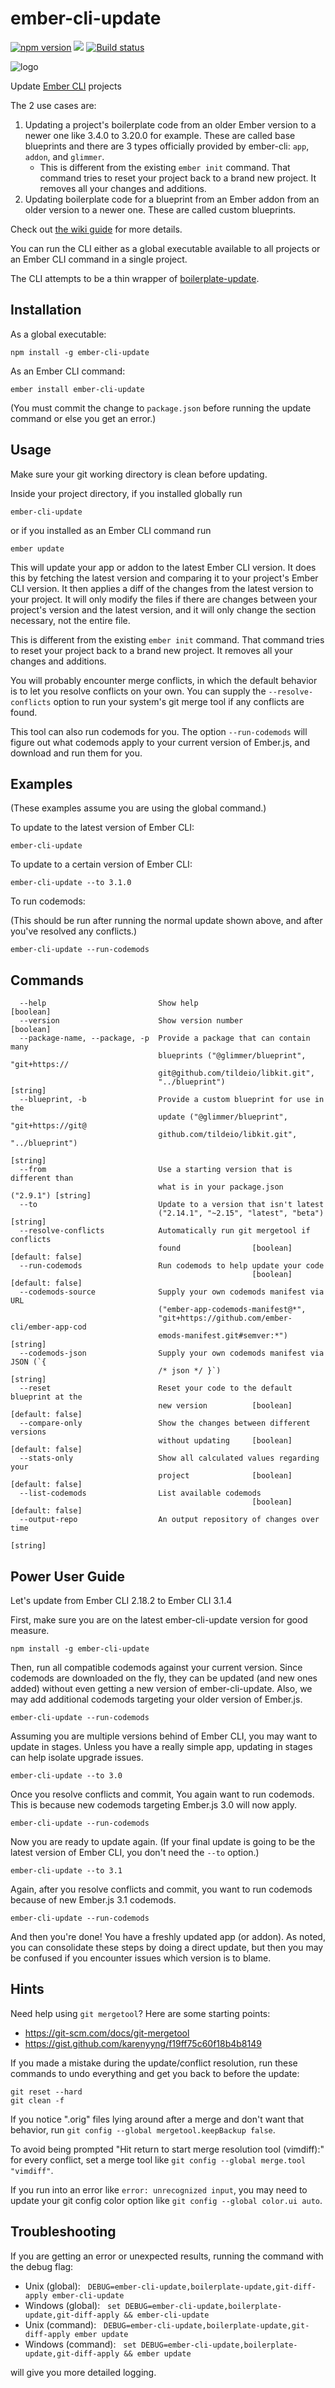 # ember-cli-update

[![npm version](https://badge.fury.io/js/ember-cli-update.svg)](https://badge.fury.io/js/ember-cli-update)
![](https://github.com/ember-cli/ember-cli-update/workflows/CI/badge.svg)
[![Build status](https://ci.appveyor.com/api/projects/status/iguxxyxkiu9kyeyo/branch/master?svg=true)](https://ci.appveyor.com/project/embercli/ember-cli-update/branch/master)

![logo](./public/ecu-final.svg)

Update [Ember CLI](https://ember-cli.com/) projects

The 2 use cases are:
1. Updating a project's boilerplate code from an older Ember version to a newer one like 3.4.0 to 3.20.0 for example. These are called base blueprints and there are 3 types officially provided by ember-cli: `app`, `addon`, and `glimmer`.
   - This is different from the existing `ember init` command. That command tries to reset your project back to a brand new project. It removes all your changes and additions.
2. Updating boilerplate code for a blueprint from an Ember addon from an older version to a newer one. These are called custom blueprints.

Check out [the wiki guide](https://github.com/ember-cli/ember-cli-update/wiki) for more details.

You can run the CLI either as a global executable available to all projects or an Ember CLI command in a single project.

The CLI attempts to be a thin wrapper of [boilerplate-update](https://github.com/kellyselden/boilerplate-update).

## Installation

As a global executable:

`npm install -g ember-cli-update`

As an Ember CLI command:

`ember install ember-cli-update`

(You must commit the change to `package.json` before running the update command or else you get an error.)

## Usage

Make sure your git working directory is clean before updating.

Inside your project directory, if you installed globally run

`ember-cli-update`

or if you installed as an Ember CLI command run

`ember update`

This will update your app or addon to the latest Ember CLI version. It does this by fetching the latest version and comparing it to your project's Ember CLI version. It then applies a diff of the changes from the latest version to your project. It will only modify the files if there are changes between your project's version and the latest version, and it will only change the section necessary, not the entire file.

This is different from the existing `ember init` command. That command tries to reset your project back to a brand new project. It removes all your changes and additions.

You will probably encounter merge conflicts, in which the default behavior is to let you resolve conflicts on your own. You can supply the `--resolve-conflicts` option to run your system's git merge tool if any conflicts are found.

This tool can also run codemods for you. The option `--run-codemods` will figure out what codemods apply to your current version of Ember.js, and download and run them for you.

## Examples

(These examples assume you are using the global command.)

To update to the latest version of Ember CLI:

```
ember-cli-update
```

To update to a certain version of Ember CLI:

```
ember-cli-update --to 3.1.0
```

To run codemods:

(This should be run after running the normal update shown above, and after you've resolved any conflicts.)

```
ember-cli-update --run-codemods
```

## Commands

<!-- CODEGEN_CLI_HELP -->

```
  --help                         Show help                             [boolean]
  --version                      Show version number                   [boolean]
  --package-name, --package, -p  Provide a package that can contain many
                                 blueprints ("@glimmer/blueprint", "git+https://
                                 git@github.com/tildeio/libkit.git",
                                 "../blueprint")                        [string]
  --blueprint, -b                Provide a custom blueprint for use in the
                                 update ("@glimmer/blueprint", "git+https://git@
                                 github.com/tildeio/libkit.git", "../blueprint")
                                                                        [string]
  --from                         Use a starting version that is different than
                                 what is in your package.json ("2.9.1") [string]
  --to                           Update to a version that isn't latest
                                 ("2.14.1", "~2.15", "latest", "beta")  [string]
  --resolve-conflicts            Automatically run git mergetool if conflicts
                                 found                [boolean] [default: false]
  --run-codemods                 Run codemods to help update your code
                                                      [boolean] [default: false]
  --codemods-source              Supply your own codemods manifest via URL
                                 ("ember-app-codemods-manifest@*",
                                 "git+https://github.com/ember-cli/ember-app-cod
                                 emods-manifest.git#semver:*")          [string]
  --codemods-json                Supply your own codemods manifest via JSON (`{
                                 /* json */ }`)                         [string]
  --reset                        Reset your code to the default blueprint at the
                                 new version          [boolean] [default: false]
  --compare-only                 Show the changes between different versions
                                 without updating     [boolean] [default: false]
  --stats-only                   Show all calculated values regarding your
                                 project              [boolean] [default: false]
  --list-codemods                List available codemods
                                                      [boolean] [default: false]
  --output-repo                  An output repository of changes over time
                                                                        [string]
```

<!-- CODEGEN_CLI_HELP -->

## Power User Guide

Let's update from Ember CLI 2.18.2 to Ember CLI 3.1.4

First, make sure you are on the latest ember-cli-update version for good measure.

```
npm install -g ember-cli-update
```

Then, run all compatible codemods against your current version. Since codemods are downloaded on the fly, they can be updated (and new ones added) without even getting a new version of ember-cli-update. Also, we may add additional codemods targeting your older version of Ember.js.

```
ember-cli-update --run-codemods
```

Assuming you are multiple versions behind of Ember CLI, you may want to update in stages. Unless you have a really simple app, updating in stages can help isolate upgrade issues.

```
ember-cli-update --to 3.0
```

Once you resolve conflicts and commit, You again want to run codemods. This is because new codemods targeting Ember.js 3.0 will now apply.

```
ember-cli-update --run-codemods
```

Now you are ready to update again. (If your final update is going to be the latest version of Ember CLI, you don't need the `--to` option.)

```
ember-cli-update --to 3.1
```

Again, after you resolve conflicts and commit, you want to run codemods because of new Ember.js 3.1 codemods.

```
ember-cli-update --run-codemods
```

And then you're done! You have a freshly updated app (or addon). As noted, you can consolidate these steps by doing a direct update, but then you may be confused if you encounter issues which version is to blame.

## Hints

Need help using `git mergetool`? Here are some starting points:

* https://git-scm.com/docs/git-mergetool
* https://gist.github.com/karenyyng/f19ff75c60f18b4b8149

If you made a mistake during the update/conflict resolution, run these commands to undo everything and get you back to before the update:

```
git reset --hard
git clean -f
```

If you notice ".orig" files lying around after a merge and don't want that behavior, run `git config --global mergetool.keepBackup false`.

To avoid being prompted "Hit return to start merge resolution tool (vimdiff):" for every conflict, set a merge tool like `git config --global merge.tool "vimdiff"`.

If you run into an error like `error: unrecognized input`, you may need to update your git config color option like `git config --global color.ui auto`.

## Troubleshooting

If you are getting an error or unexpected results, running the command with the debug flag:

* Unix (global):&nbsp;&nbsp;&nbsp;`DEBUG=ember-cli-update,boilerplate-update,git-diff-apply ember-cli-update`
* Windows (global):&nbsp;&nbsp;&nbsp;`set DEBUG=ember-cli-update,boilerplate-update,git-diff-apply && ember-cli-update`
* Unix (command):&nbsp;&nbsp;&nbsp;`DEBUG=ember-cli-update,boilerplate-update,git-diff-apply ember update`
* Windows (command):&nbsp;&nbsp;&nbsp;`set DEBUG=ember-cli-update,boilerplate-update,git-diff-apply && ember update`

will give you more detailed logging.
